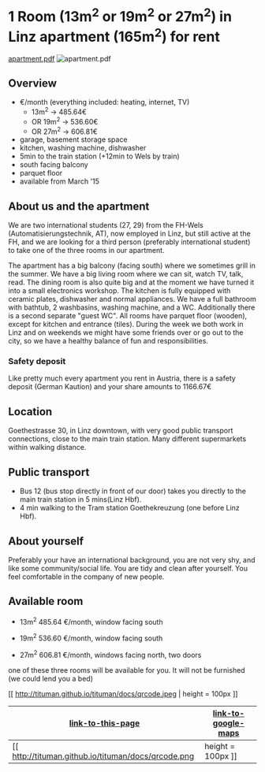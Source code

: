 # 1 Room (13m<sup>2</sup> or 19m<sup>2</sup> or 27m<sup>2</sup>) in Linz apartment (165m<sup>2</sup>) for rent
[apartment.pdf](http://tituman.github.io/tituman/docs/Goetestr30.pdf)
![apartment.pdf](http://tituman.github.io/tituman/docs/Goetestr30.png)

## Overview
- &euro;/month (everything included: heating, internet, TV)
  - 13m<sup>2</sup> &rarr; 485.64&euro;
  - OR 19m<sup>2</sup> &rarr; 536.60&euro;
  - OR 27m<sup>2</sup> &rarr; 606.81&euro;
- garage, basement storage space
- kitchen, washing machine, dishwasher
- 5min to the train station (+12min to Wels by train)
- south facing balcony
- parquet floor
- available from March '15

## About us and the apartment
We are two international students (27, 29) from the FH-Wels (Automatisierungstechnik, AT), now employed in Linz, but still active at the FH, and we are looking for a third person (preferably international student) to take one of the three rooms in our apartment. 

The apartment has a big balcony (facing south) where we sometimes grill in the summer. We have a big living room where we can sit, watch TV, talk, read. The dining room is also quite big and at the moment we have turned it into a small electronics workshop. The kitchen is fully equipped with ceramic plates, dishwasher and normal appliances. We have a full bathroom with bathtub, 2 washbasins, washing machine, and a WC. Additionally there is a second separate "guest WC". All rooms have parquet floor (wooden), except for kitchen and entrance (tiles). During the week we both work in Linz and on weekends we might have some friends over or go out to the city, so we have a healthy balance of fun and responsibilities.

### Safety deposit
Like pretty much every apartment you rent in Austria, there is a safety deposit (German Kaution) and your share amounts to 1166.67&euro;

## Location
Goethestrasse 30, in Linz downtown, with very good public transport connections, close to the main train station. Many different supermarkets within walking distance.

## Public transport
- Bus 12 (bus stop directly in front of our door) takes you directly to the main train station in 5 mins(Linz Hbf). 
- 4 min walking to the Tram station Goethekreuzung (one before Linz Hbf).

## About yourself
Preferably your have an international background, you are not very shy, and like some community/social life. You are tidy and clean after yourself. You feel comfortable in the company of new people.

## Available room
- 13m<sup>2</sup> 485.64 &euro;/month, window facing south

- 19m<sup>2</sup> 536.60 &euro;/month, window facing south

- 27m<sup>2</sup> 606.81 &euro;/month, windows facing north, two doors

one of these three rooms will be available for you. It will not be furnished (we could lend you a bed)


[[ http://tituman.github.io/tituman/docs/qrcode.jpeg | height = 100px ]]

[link-to-this-page](http://tituman.github.io/tituman/) | [link-to-google-maps](https://www.google.at/maps/@48.297209,14.2963567,19z?hl=en)
---|---
[[ http://tituman.github.io/tituman/docs/qrcode.png | height = 100px ]] | ![link](http://tituman.github.io/tituman/docs/qrcode.jpeg)
